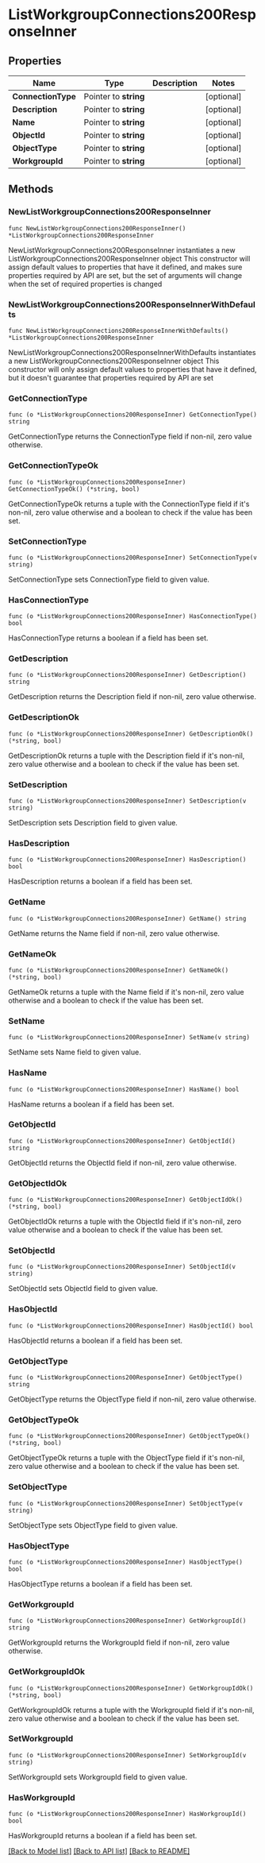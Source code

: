 # ListWorkgroupConnections200ResponseInner

## Properties

Name | Type | Description | Notes
------------ | ------------- | ------------- | -------------
**ConnectionType** | Pointer to **string** |  | [optional] 
**Description** | Pointer to **string** |  | [optional] 
**Name** | Pointer to **string** |  | [optional] 
**ObjectId** | Pointer to **string** |  | [optional] 
**ObjectType** | Pointer to **string** |  | [optional] 
**WorkgroupId** | Pointer to **string** |  | [optional] 

## Methods

### NewListWorkgroupConnections200ResponseInner

`func NewListWorkgroupConnections200ResponseInner() *ListWorkgroupConnections200ResponseInner`

NewListWorkgroupConnections200ResponseInner instantiates a new ListWorkgroupConnections200ResponseInner object
This constructor will assign default values to properties that have it defined,
and makes sure properties required by API are set, but the set of arguments
will change when the set of required properties is changed

### NewListWorkgroupConnections200ResponseInnerWithDefaults

`func NewListWorkgroupConnections200ResponseInnerWithDefaults() *ListWorkgroupConnections200ResponseInner`

NewListWorkgroupConnections200ResponseInnerWithDefaults instantiates a new ListWorkgroupConnections200ResponseInner object
This constructor will only assign default values to properties that have it defined,
but it doesn't guarantee that properties required by API are set

### GetConnectionType

`func (o *ListWorkgroupConnections200ResponseInner) GetConnectionType() string`

GetConnectionType returns the ConnectionType field if non-nil, zero value otherwise.

### GetConnectionTypeOk

`func (o *ListWorkgroupConnections200ResponseInner) GetConnectionTypeOk() (*string, bool)`

GetConnectionTypeOk returns a tuple with the ConnectionType field if it's non-nil, zero value otherwise
and a boolean to check if the value has been set.

### SetConnectionType

`func (o *ListWorkgroupConnections200ResponseInner) SetConnectionType(v string)`

SetConnectionType sets ConnectionType field to given value.

### HasConnectionType

`func (o *ListWorkgroupConnections200ResponseInner) HasConnectionType() bool`

HasConnectionType returns a boolean if a field has been set.

### GetDescription

`func (o *ListWorkgroupConnections200ResponseInner) GetDescription() string`

GetDescription returns the Description field if non-nil, zero value otherwise.

### GetDescriptionOk

`func (o *ListWorkgroupConnections200ResponseInner) GetDescriptionOk() (*string, bool)`

GetDescriptionOk returns a tuple with the Description field if it's non-nil, zero value otherwise
and a boolean to check if the value has been set.

### SetDescription

`func (o *ListWorkgroupConnections200ResponseInner) SetDescription(v string)`

SetDescription sets Description field to given value.

### HasDescription

`func (o *ListWorkgroupConnections200ResponseInner) HasDescription() bool`

HasDescription returns a boolean if a field has been set.

### GetName

`func (o *ListWorkgroupConnections200ResponseInner) GetName() string`

GetName returns the Name field if non-nil, zero value otherwise.

### GetNameOk

`func (o *ListWorkgroupConnections200ResponseInner) GetNameOk() (*string, bool)`

GetNameOk returns a tuple with the Name field if it's non-nil, zero value otherwise
and a boolean to check if the value has been set.

### SetName

`func (o *ListWorkgroupConnections200ResponseInner) SetName(v string)`

SetName sets Name field to given value.

### HasName

`func (o *ListWorkgroupConnections200ResponseInner) HasName() bool`

HasName returns a boolean if a field has been set.

### GetObjectId

`func (o *ListWorkgroupConnections200ResponseInner) GetObjectId() string`

GetObjectId returns the ObjectId field if non-nil, zero value otherwise.

### GetObjectIdOk

`func (o *ListWorkgroupConnections200ResponseInner) GetObjectIdOk() (*string, bool)`

GetObjectIdOk returns a tuple with the ObjectId field if it's non-nil, zero value otherwise
and a boolean to check if the value has been set.

### SetObjectId

`func (o *ListWorkgroupConnections200ResponseInner) SetObjectId(v string)`

SetObjectId sets ObjectId field to given value.

### HasObjectId

`func (o *ListWorkgroupConnections200ResponseInner) HasObjectId() bool`

HasObjectId returns a boolean if a field has been set.

### GetObjectType

`func (o *ListWorkgroupConnections200ResponseInner) GetObjectType() string`

GetObjectType returns the ObjectType field if non-nil, zero value otherwise.

### GetObjectTypeOk

`func (o *ListWorkgroupConnections200ResponseInner) GetObjectTypeOk() (*string, bool)`

GetObjectTypeOk returns a tuple with the ObjectType field if it's non-nil, zero value otherwise
and a boolean to check if the value has been set.

### SetObjectType

`func (o *ListWorkgroupConnections200ResponseInner) SetObjectType(v string)`

SetObjectType sets ObjectType field to given value.

### HasObjectType

`func (o *ListWorkgroupConnections200ResponseInner) HasObjectType() bool`

HasObjectType returns a boolean if a field has been set.

### GetWorkgroupId

`func (o *ListWorkgroupConnections200ResponseInner) GetWorkgroupId() string`

GetWorkgroupId returns the WorkgroupId field if non-nil, zero value otherwise.

### GetWorkgroupIdOk

`func (o *ListWorkgroupConnections200ResponseInner) GetWorkgroupIdOk() (*string, bool)`

GetWorkgroupIdOk returns a tuple with the WorkgroupId field if it's non-nil, zero value otherwise
and a boolean to check if the value has been set.

### SetWorkgroupId

`func (o *ListWorkgroupConnections200ResponseInner) SetWorkgroupId(v string)`

SetWorkgroupId sets WorkgroupId field to given value.

### HasWorkgroupId

`func (o *ListWorkgroupConnections200ResponseInner) HasWorkgroupId() bool`

HasWorkgroupId returns a boolean if a field has been set.


[[Back to Model list]](../README.md#documentation-for-models) [[Back to API list]](../README.md#documentation-for-api-endpoints) [[Back to README]](../README.md)


